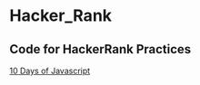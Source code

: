 # Hacker_Rank
## Code for HackerRank Practices

[10 Days of Javascript](https://www.hackerrank.com/domains/tutorials/10-days-of-javascript)

